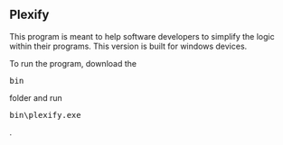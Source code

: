<h2>Plexify</h2>
<p>This program is meant to help software developers to simplify the logic within their programs. This version is built for windows devices.</p>
<p>To run the program, download the <pre>bin</pre> folder and run <pre>bin\plexify.exe</pre>.</p>
